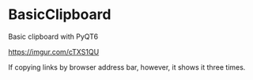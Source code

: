 # BasicClipboard
Basic clipboard with PyQT6



https://imgur.com/cTXS1QU

If copying links by browser address bar, however, it shows it three times. 
